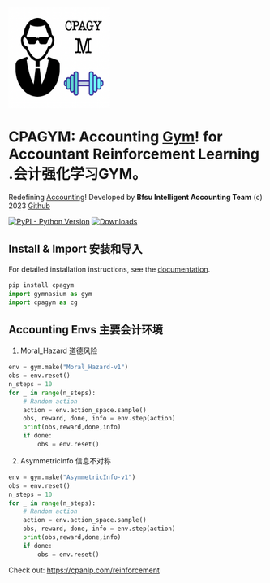 
<a href="https://pypi.org/project/cpagym/">
<img src="https://raw.githubusercontent.com/accounting-intelligent-ai/cpagym/main/cpagym.png" width = "200" height = "200" alt="logo" align=center />
</a>

# CPAGYM: Accounting [Gym](https://gymnasium.farama.org/)! for Accountant Reinforcement Learning .会计强化学习GYM。

Redefining [Accounting](https://cpanlp.com/)!
Developed by **Bfsu Intelligent Accounting Team** (c) 2023
[Github](https://github.com/accounting-intelligent-ai/cpagym)

[![PyPI - Python Version](https://img.shields.io/static/v1?label=pypi&message=v0.0.21&color=blue)](https://pypi.org/project/cpagym/)
[![Downloads](https://static.pepy.tech/badge/cpagym/week)](https://pepy.tech/project/cpagym)

## Install & Import 安装和导入
For detailed installation instructions, see the
[documentation](https://cpanlp.com/documentation).
```python
pip install cpagym
import gymnasium as gym
import cpagym as cg 
```

## Accounting Envs 主要会计环境
1. Moral_Hazard 道德风险
```python
env = gym.make("Moral_Hazard-v1")
obs = env.reset()
n_steps = 10
for _ in range(n_steps):
    # Random action
    action = env.action_space.sample()
    obs, reward, done, info = env.step(action)
    print(obs,reward,done,info)
    if done:
        obs = env.reset()
```
2. AsymmetricInfo 信息不对称
```python
env = gym.make("AsymmetricInfo-v1")
obs = env.reset()
n_steps = 10
for _ in range(n_steps):
    # Random action
    action = env.action_space.sample()
    obs, reward, done, info = env.step(action)
    print(obs,reward,done,info)
    if done:
        obs = env.reset()
```
Check out: https://cpanlp.com/reinforcement